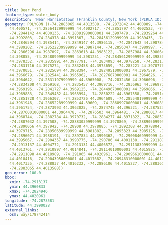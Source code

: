 ```yaml
---
title: Bear Pond
feature_type: water_body
description: 'Near Harrietstown (Franklin County), New York (PIRLA ID: ADIR004)'
geometry: POLYGON ((-74.2883065 44.4013588, -74.2872842 44.400889, -74.28631540000001
  44.400571, -74.28564129999999 44.4002717, -74.2851797 44.4002523, -74.2847032 44.4001323,
  -74.2844142 44.4000135, -74.28391980000001 44.3997479, -74.2839264 44.3993738, -74.2840704
  44.3992803, -74.284378 44.3991867, -74.28456129999999 44.3989435, -74.2842078 44.3986863,
  -74.2846594 44.3985414, -74.2849147 44.3986115, -74.2847642 44.3987845, -74.2851569
  44.3989202, -74.28522239999999 44.3987144, -74.2856347 44.3989997, -74.2860733 44.3989015,
  -74.2866296 44.3987097, -74.2863613 44.3983122, -74.2857984 44.3980643, -74.28528780000001
  44.398055, -74.28480999999999 44.3981251, -74.28456129999999 44.3983636, -74.2839918
  44.3978352, -74.2835991 44.3977791, -74.2834093 44.3978258, -74.2831731 44.3977885,
  -74.2831716 44.3975274, -74.2832458 44.3973659, -74.283221 44.3970776, -74.283145
  44.3970051, -74.2825694 44.3968394, -74.28249510000001 44.3967579, -74.28249460000001
  44.3966679, -74.2825441 44.3965962, -74.28276870000001 44.3964626, -74.28301980000001
  44.3964642, -74.28311979999999 44.3965008, -74.2832456 44.3966096, -74.2833952 44.3968266,
  -74.2834208 44.3969168, -74.2835457 44.3969716, -74.2836963 44.3969726, -74.28387119999999
  44.3969196, -74.2841727 44.3969125, -74.28449670000001 44.3969866, -74.28477289999999
  44.3969883, -74.2849482 44.3968994, -74.2850222 44.3967558, -74.28514699999999 44.3966845,
  -74.2851728 44.3966307, -74.2853726 44.3964609, -74.28554819999999 44.396354, -74.2859723
  44.3961946, -74.28652289999999 44.39609, -74.28689970000001 44.3960833, -74.2872251
  44.3961754, -74.2873993 44.3963025, -74.2874745 44.396321, -74.2875238 44.3963933,
  -74.28760010000001 44.3964478, -74.2876503 44.3964481, -74.2880017 44.3967204, -74.2881521
  44.3968744, -74.2882784 44.3970732, -74.2884277 44.3971822, -74.288578 44.3973452,
  -74.2887032 44.397508, -74.28883039999999 44.3978869, -74.28890509999999 44.3979414,
  -74.2890056 44.397942, -74.28908 44.3978885, -74.2892308 44.3978804, -74.2894055
  44.3979715, -74.28950639999999 44.3981882, -74.2895323 44.3985125, -74.2896069 44.398711,
  -74.2896071 44.3988191, -74.2897834 44.3990362, -74.29008469999999 44.3993082, -74.29015920000001
  44.3995067, -74.2904357 44.3998775, -74.290786 44.4001138, -74.2911874 44.4002783,
  -74.2913137 44.4004772, -74.2913131 44.4006572, -74.29113839999999 44.4010883, -74.2910894
  44.4013761, -74.2910897 44.4014841, -74.29114010000001 44.4015925, -74.2912151 44.401755,
  -74.2911898 44.4018989, -74.291065 44.4020961, -74.29096610000001 44.4020955, -74.2906646
  44.4018416, -74.29043950000001 44.4017682, -74.28946310000001 44.4017711, -74.2892124
  44.4017335, -74.288837 44.4016232, -74.2886106 44.4015227, -74.28836029999999 44.4014491,
  -74.2883065 44.4013588))
geo_error: 100.0
bbox:
  xmin: -74.2913137
  ymin: 44.3960833
  xmax: -74.2824946
  ymax: 44.4020961
longitude: -74.2873581
latitude: 44.3990028
external_links:
  osm: way/178742414
---
```

